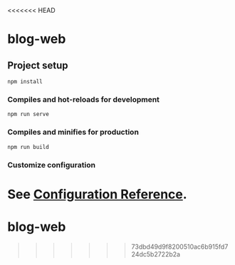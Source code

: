 <<<<<<< HEAD
# blog-web

## Project setup
```
npm install
```

### Compiles and hot-reloads for development
```
npm run serve
```

### Compiles and minifies for production
```
npm run build
```

### Customize configuration
See [Configuration Reference](https://cli.vuejs.org/config/).
=======
# blog-web
>>>>>>> 73dbd49d9f8200510ac6b915fd724dc5b2722b2a

